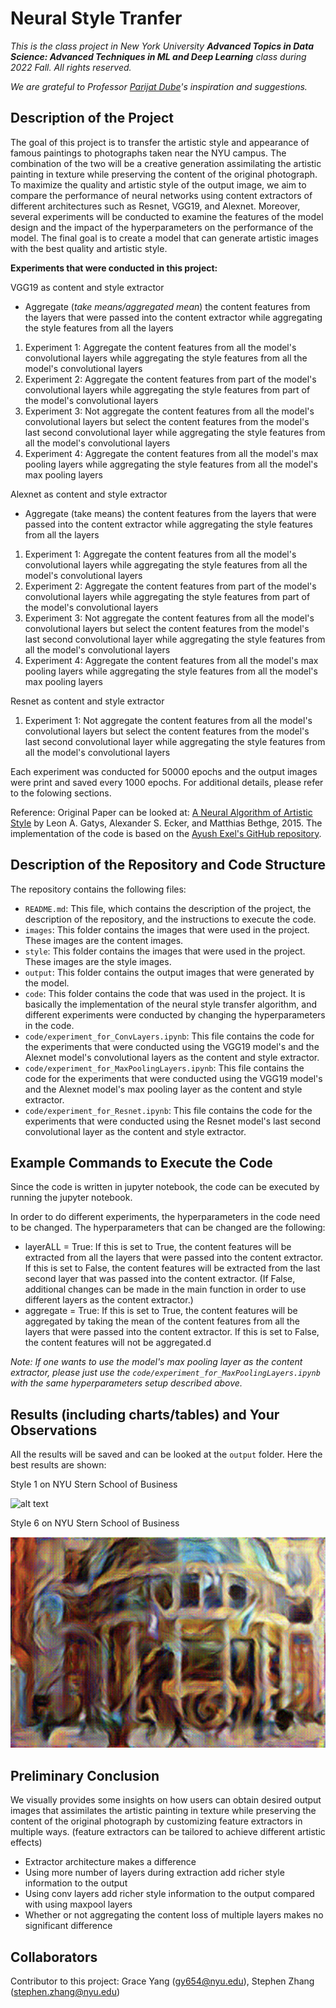# Neural Style Tranfer

_This is the class project in New York University **Advanced Topics in Data Science: Advanced Techniques in ML and Deep Learning** class during 2022 Fall. All rights reserved._

_We are grateful to Professor [Parijat Dube](https://scholar.google.com/citations?user=bOejjQUAAAAJ&hl=en)'s inspiration and suggestions._


## Description of the Project
The goal of this project is to transfer the artistic style and appearance of famous paintings to photographs taken near the NYU campus. The combination of the two will be a creative generation assimilating the artistic painting in texture while preserving the content of the original photograph. To maximize the quality and artistic style of the output image, we aim to compare the performance of neural networks using content extractors of different architectures such as Resnet, VGG19, and Alexnet. Moreover, several experiments will be conducted to examine the features of the model design and the impact of the hyperparameters on the performance of the model. The final goal is to create a model that can generate artistic images with the best quality and artistic style.

**Experiments that were conducted in this project:**

VGG19 as content and style extractor
- Aggregate (_take means/aggregated mean_) the content features from the layers that were passed into the content extractor while aggregating the style features from all the layers
1. Experiment 1: Aggregate the content features from all the model's convolutional layers while aggregating the style features from all the model's convolutional layers
2. Experiment 2: Aggregate the content features from part of the model's convolutional layers while aggregating the style features from part of the model's convolutional layers
3. Experiment 3: Not aggregate the content features from all the model's convolutional layers but select the content features from the model's last second convolutional layer while aggregating the style features from all the model's convolutional layers
4. Experiment 4: Aggregate the content features from all the model's max pooling layers while aggregating the style features from all the model's max pooling layers

Alexnet as content and style extractor
- Aggregate (take means) the content features from the layers that were passed into the content extractor while aggregating the style features from all the layers
1. Experiment 1: Aggregate the content features from all the model's convolutional layers while aggregating the style features from all the model's convolutional layers
2. Experiment 2: Aggregate the content features from part of the model's convolutional layers while aggregating the style features from part of the model's convolutional layers
3. Experiment 3: Not aggregate the content features from all the model's convolutional layers but select the content features from the model's last second convolutional layer while aggregating the style features from all the model's convolutional layers
4. Experiment 4: Aggregate the content features from all the model's max pooling layers while aggregating the style features from all the model's max pooling layers

Resnet as content and style extractor
1. Experiment 1: Not aggregate the content features from all the model's convolutional layers but select the content features from the model's last second convolutional layer while aggregating the style features from all the model's convolutional layers

Each experiment was conducted for 50000 epochs and the output images were print and saved every 1000 epochs. For additional details, please refer to the folowing sections.

Reference: Original Paper can be looked at: [A Neural Algorithm of Artistic Style](https://arxiv.org/abs/1508.06576) by Leon A. Gatys, Alexander S. Ecker, and Matthias Bethge, 2015. The implementation of the code is based on the [Ayush Exel's GitHub repository](https://github.com/AyushExel/Neural-Style-Transfer).


## Description of the Repository and Code Structure

The repository contains the following files:

- `README.md`: This file, which contains the description of the project, the description of the repository, and the instructions to execute the code.
- `images`: This folder contains the images that were used in the project. These images are the content images.
- `style`: This folder contains the images that were used in the project. These images are the style images.
- `output`: This folder contains the output images that were generated by the model.
- `code`: This folder contains the code that was used in the project. It is basically the implementation of the neural style transfer algorithm, and different experiments were conducted by changing the hyperparameters in the code.
- `code/experiment_for_ConvLayers.ipynb`: This file contains the code for the experiments that were conducted using the VGG19 model's and the Alexnet model's convolutional layers as the content and style extractor.
- `code/experiment_for_MaxPoolingLayers.ipynb`: This file contains the code for the experiments that were conducted using the VGG19 model's and the Alexnet model's max pooling layer as the content and style extractor.
- `code/experiment_for_Resnet.ipynb`: This file contains the code for the experiments that were conducted using the Resnet model's last second convolutional layer as the content and style extractor.


## Example Commands to Execute the Code
Since the code is written in  jupyter notebook, the code can be executed by running the jupyter notebook.

In order to do different experiments, the hyperparameters in the code need to be changed. The hyperparameters that can be changed are the following:
- layerALL = True: If this is set to True, the content features will be extracted from all the layers that were passed into the content extractor. If this is set to False, the content features will be extracted from the last second layer that was passed into the content extractor. (If False, additional changes can be made in the main function in order to use different layers as the content extractor.)
- aggregate = True: If this is set to True, the content features will be aggregated by taking the mean of the content features from all the layers that were passed into the content extractor. If this is set to False, the content features will not be aggregated.d

_Note: If one wants to use the model's max pooling layer as the content extractor, please just use the `code/experiment_for_MaxPoolingLayers.ipynb` with the same hyperparameters setup described above._


## Results (including charts/tables) and Your Observations
All the results will be saved and can be looked at the `output` folder. Here the best results are shown:

Style 1 on NYU Stern School of Business

![alt text]()

Style 6 on NYU Stern School of Business

![alt text](https://github.com/gy654/DS301/blob/main/output/aggFalselayerTrue_BestStyle2.png)

## Preliminary Conclusion
We visually provides some insights on how users can obtain desired output images that assimilates the artistic painting in texture while preserving the content of the original photograph by customizing feature extractors in multiple ways. (feature extractors can be tailored to achieve different artistic effects) 

- Extractor architecture makes a difference
- Using more number of layers during extraction add richer style information to the output
- Using conv layers add richer style information to the output compared with using maxpool layers
- Whether or not aggregating the content loss of multiple layers makes no significant difference


## Collaborators
Contributor to this project: Grace Yang (gy654@nyu.edu), Stephen Zhang (stephen.zhang@nyu.edu)
